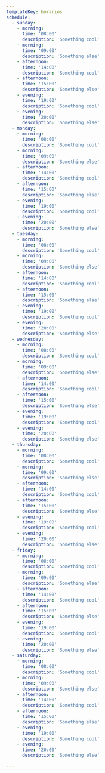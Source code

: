 ```yaml
---
templateKey: horarios
schedule: 
  - sunday:
    - morning: 
      time: '08:00'
      description: 'Something cool'
    - morning:
      time: '09:00'
      description: 'Something else'
    - afternoon: 
      time: '14:00'
      description: 'Something cool'
    - afternoon:
      time: '15:00'
      description: 'Something else'
    - evening: 
      time: '19:00'
      description: 'Something cool'
    - evening:
      time: '20:00'
      description: 'Something else'
  - monday:
    - morning: 
      time: '08:00'
      description: 'Something cool'
    - morning:
      time: '09:00'
      description: 'Something else'
    - afternoon: 
      time: '14:00'
      description: 'Something cool'
    - afternoon:
      time: '15:00'
      description: 'Something else'
    - evening: 
      time: '19:00'
      description: 'Something cool'
    - evening:
      time: '20:00'
      description: 'Something else'
  - tuesday:
    - morning: 
      time: '08:00'
      description: 'Something cool'
    - morning:
      time: '09:00'
      description: 'Something else'
    - afternoon: 
      time: '14:00'
      description: 'Something cool'
    - afternoon:
      time: '15:00'
      description: 'Something else'
    - evening: 
      time: '19:00'
      description: 'Something cool'
    - evening:
      time: '20:00'
      description: 'Something else'
  - wednesday:
    - morning: 
      time: '08:00'
      description: 'Something cool'
    - morning:
      time: '09:00'
      description: 'Something else'
    - afternoon: 
      time: '14:00'
      description: 'Something cool'
    - afternoon:
      time: '15:00'
      description: 'Something else'
    - evening: 
      time: '19:00'
      description: 'Something cool'
    - evening:
      time: '20:00'
      description: 'Something else'
  - thursday:
    - morning: 
      time: '08:00'
      description: 'Something cool'
    - morning:
      time: '09:00'
      description: 'Something else'
    - afternoon: 
      time: '14:00'
      description: 'Something cool'
    - afternoon:
      time: '15:00'
      description: 'Something else'
    - evening: 
      time: '19:00'
      description: 'Something cool'
    - evening:
      time: '20:00'
      description: 'Something else'
  - friday:
    - morning: 
      time: '08:00'
      description: 'Something cool'
    - morning:
      time: '09:00'
      description: 'Something else'
    - afternoon: 
      time: '14:00'
      description: 'Something cool'
    - afternoon:
      time: '15:00'
      description: 'Something else'
    - evening: 
      time: '19:00'
      description: 'Something cool'
    - evening:
      time: '20:00'
      description: 'Something else'
  - saturday:
    - morning: 
      time: '08:00'
      description: 'Something cool'
    - morning:
      time: '09:00'
      description: 'Something else'
    - afternoon: 
      time: '14:00'
      description: 'Something cool'
    - afternoon:
      time: '15:00'
      description: 'Something else'
    - evening: 
      time: '19:00'
      description: 'Something cool'
    - evening:
      time: '20:00'
      description: 'Something else'

---
```

